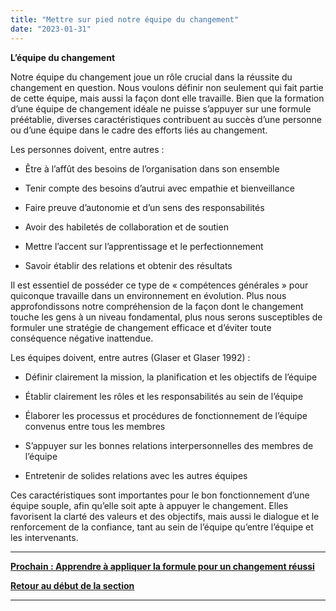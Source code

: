 ```yaml
---
title: "Mettre sur pied notre équipe du changement"
date: "2023-01-31"
---
```


**L’équipe du changement**

Notre équipe du changement joue un rôle crucial dans la réussite du changement en question. Nous voulons définir non seulement qui fait partie de cette équipe, mais aussi la façon dont elle travaille. Bien que la formation d’une équipe de changement idéale ne puisse s’appuyer sur une formule préétablie, diverses caractéristiques contribuent au succès d’une personne ou d’une équipe dans le cadre des efforts liés au changement.

Les personnes doivent, entre autres :

- Être à l’affût des besoins de l’organisation dans son ensemble

- Tenir compte des besoins d’autrui avec empathie et bienveillance

- Faire preuve d’autonomie et d’un sens des responsabilités

- Avoir des habiletés de collaboration et de soutien

- Mettre l’accent sur l’apprentissage et le perfectionnement

- Savoir établir des relations et obtenir des résultats

Il est essentiel de posséder ce type de « compétences générales » pour quiconque travaille dans un environnement en évolution. Plus nous approfondissons notre compréhension de la façon dont le changement touche les gens à un niveau fondamental, plus nous serons susceptibles de formuler une stratégie de changement efficace et d’éviter toute conséquence négative inattendue.

Les équipes doivent, entre autres (Glaser et Glaser 1992) :

- Définir clairement la mission, la planification et les objectifs de l’équipe

- Établir clairement les rôles et les responsabilités au sein de l’équipe

- Élaborer les processus et procédures de fonctionnement de l’équipe convenus entre tous les membres

- S’appuyer sur les bonnes relations interpersonnelles des membres de l’équipe

- Entretenir de solides relations avec les autres équipes

Ces caractéristiques sont importantes pour le bon fonctionnement d’une équipe souple, afin qu’elle soit apte à appuyer le changement. Elles favorisent la clarté des valeurs et des objectifs, mais aussi le dialogue et le renforcement de la confiance, tant au sein de l’équipe qu’entre l’équipe et les intervenants.

* * *

[******Prochain : Apprendre à appliquer la formule pour un changement réussi******](/la-formule-pour-un-changement-reussi/)

[**Retour au début de la section**](/jeter-les-bases-dun-changement-reussi/)

* * *
